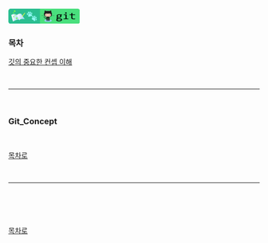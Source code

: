 <br />
<a href="https://github.com/seol-yu/TIL/tree/master/Git/Git_Master" target="_blank"><img src="https://github.com/seol-yu/TIL/blob/master/images/git-badge-logo.png?raw=true" height=30 /></a>
<br />

### 목차

[깃의 중요한 컨셉 이해](#Git_Concept)


<br/>

---

<br/>

### Git_Concept



<br />

[목차로](#목차)

<br />

---

<br />

### 


<br />

[목차로](#목차)

<br />